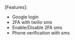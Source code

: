[Features]:
-   Google login
-   2FA with twilio sms
-   Enable/Disable 2FA sms
-   Phone verification with sms
